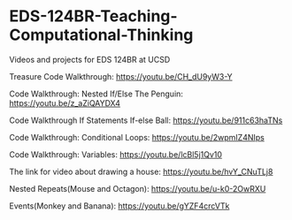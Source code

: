 # EDS-124BR-Teaching-Computational-Thinking
Videos and projects for EDS 124BR at UCSD

Treasure Code Walkthrough: https://youtu.be/CH_dU9yW3-Y

Code Walkthrough: Nested If/Else The Penguin: https://youtu.be/z_aZiQAYDX4

Code Walkthrough If Statements If-else Ball: https://youtu.be/911c63haTNs

Code Walkthrough: Conditional Loops: https://youtu.be/2wpmIZ4NIps

Code Walkthrough: Variables: https://youtu.be/lcBl5j1Qv10

The link for video about drawing a house: https://youtu.be/hvY_CNuTLj8

Nested Repeats(Mouse and Octagon): https://youtu.be/u-k0-2OwRXU

Events(Monkey and Banana): https://youtu.be/gYZF4crcVTk
